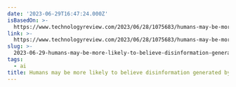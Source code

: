 ```yaml
---
date: '2023-06-29T16:47:24.000Z'
isBasedOn: >-
  https://www.technologyreview.com/2023/06/28/1075683/humans-may-be-more-likely-to-believe-disinformation-generated-by-ai/
link: >-
  https://www.technologyreview.com/2023/06/28/1075683/humans-may-be-more-likely-to-believe-disinformation-generated-by-ai/
slug: >-
  2023-06-29-humans-may-be-more-likely-to-believe-disinformation-generated-by-ai-or-mit-t
tags:
  - ai
title: Humans may be more likely to believe disinformation generated by AI | MIT T
---
```


